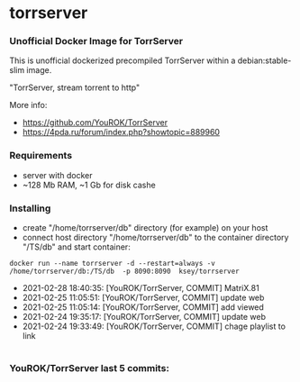 # torrserver
### Unofficial Docker Image for TorrServer

This is unofficial dockerized precompiled TorrServer within a debian:stable-slim image.

"TorrServer, stream torrent to http"

More info:
- https://github.com/YouROK/TorrServer
- https://4pda.ru/forum/index.php?showtopic=889960

### Requirements

* server with docker
* ~128 Mb RAM, ~1 Gb for disk cashe 

### Installing

- сreate "/home/torrserver/db" directory (for example) on your host
- connect host directory "/home/torrserver/db" to the container directory "/TS/db" and start container:
```
docker run --name torrserver -d --restart=always -v /home/torrserver/db:/TS/db  -p 8090:8090  ksey/torrserver
```


* 2021-02-28 18:40:35: [YouROK/TorrServer, COMMIT] MatriX.81
* 2021-02-25 11:05:51: [YouROK/TorrServer, COMMIT] update web
* 2021-02-25 11:05:14: [YouROK/TorrServer, COMMIT] add viewed
* 2021-02-24 19:35:17: [YouROK/TorrServer, COMMIT] update web
* 2021-02-24 19:33:49: [YouROK/TorrServer, COMMIT] chage playlist to link
# #
### YouROK/TorrServer last 5 commits:
